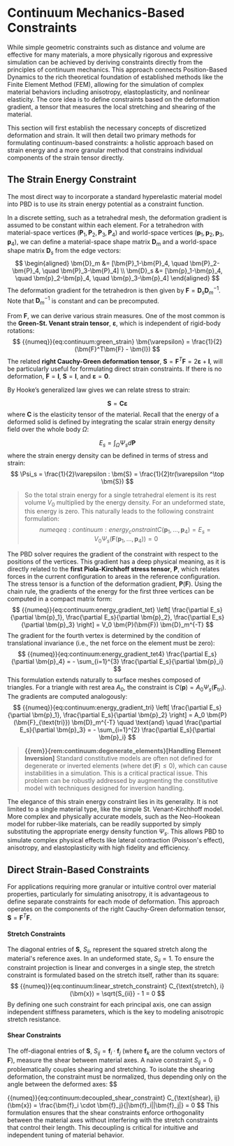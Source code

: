 # Continuum Mechanics-Based Constraints

While simple geometric constraints such as distance and volume are effective for many materials, a more physically rigorous and expressive simulation can be achieved by deriving constraints directly from the principles of continuum mechanics. This approach connects Position-Based Dynamics to the rich theoretical foundation of established methods like the Finite Element Method (FEM), allowing for the simulation of complex material behaviors including anisotropy, elastoplasticity, and nonlinear elasticity. 
The core idea is to define constraints based on the deformation gradient, a tensor that measures the local stretching and shearing of the material. 

This section will first establish the necessary concepts of discretized deformation and strain. It will then detail two primary methods for formulating continuum-based constraints: a holistic approach based on strain energy and a more granular method that constrains individual components of the strain tensor directly.


## The Strain Energy Constraint

The most direct way to incorporate a standard hyperelastic material model into PBD is to use its strain energy potential as a constraint function. 

In a discrete setting, such as a tetrahedral mesh, the deformation gradient is assumed to be constant within each element. For a tetrahedron with material-space vertices $(\bm{P}_1, \bm{P}_2, \bm{P}_3, \bm{P}_4)$ and world-space vertices $(\bm{p}_1, \bm{p}_2, \bm{p}_3, \bm{p}_4)$, we can define a material-space shape matrix $\bm{D}_m$ and a world-space shape matrix $\bm{D}_s$ from the edge vectors:
$$
\begin{aligned}
\bm{D}_m &= [\bm{P}_1-\bm{P}_4, \quad \bm{P}_2-\bm{P}_4, \quad \bm{P}_3-\bm{P}_4] \\
\bm{D}_s &= [\bm{p}_1-\bm{p}_4, \quad \bm{p}_2-\bm{p}_4, \quad \bm{p}_3-\bm{p}_4]
\end{aligned}
$$
The deformation gradient for the tetrahedron is then given by $\bm{F} = \bm{D}_s \bm{D}_m^{-1}$. Note that $\bm{D}_m^{-1}$ is constant and can be precomputed.

From $\bm{F}$, we can derive various strain measures. One of the most common is the **Green-St. Venant strain tensor**, $\bm{\varepsilon}$, which is independent of rigid-body rotations:
$$
{{numeq}}{eq:continuum:green_strain}
\bm{\varepsilon} = \frac{1}{2}(\bm{F}^T\bm{F} - \bm{I})
$$
The related **right Cauchy-Green deformation tensor**, $\bm{S} = \bm{F}^T\bm{F} = 2\bm{\varepsilon} + \bm{I}$, will be particularly useful for formulating direct strain constraints. If there is no deformation, $\bm{F}=\bm{I}$, $\bm{S}=\bm{I}$, and $\bm{\varepsilon}=\bm{0}$.

By Hooke’s generalized law gives we can relate stress to strain:

$$\bm{S} = \bm{C}\bm{\varepsilon}$$
where $\bm{C}$ is the elasticity tensor of the material. Recall that the energy of a deformed solid is defined by integrating the scalar strain energy density field over the whole body $\Omega$:

$$
E_s =\int_{\Omega} \Psi_s d\bm{P}
$$ 
where the strain energy density can be defined in terms of stress and strain:   
$$
\Psi_s = \frac{1}{2}\varepsilon : \bm{S} = \frac{1}{2}tr(\varepsilon ^\top \bm{S})
$$

>So the total strain energy for a single tetrahedral element is its rest volume $V_0$ multiplied by the energy density. For an undeformed state, this energy is zero. This naturally leads to the following constraint formulation:
$$
{{numeq}}{eq:continuum:energy_constraint}
C(\bm{p}_1, ..., \bm{p}_4) = E_s = V_0 \Psi_s(\bm{F}(\bm{p}_1, ..., \bm{p}_4)) = 0
$$


The PBD solver requires the gradient of the constraint with respect to the positions of the vertices. This gradient has a deep physical meaning, as it is directly related to the **first Piola-Kirchhoff stress tensor**, $\bm{P}$, which relates forces in the current configuration to areas in the reference configuration. The stress tensor is a function of the deformation gradient, $\bm{P}(\bm{F})$. Using the chain rule, the gradients of the energy for the first three vertices can be computed in a compact matrix form:
$$
{{numeq}}{eq:continuum:energy_gradient_tet}
\left[ \frac{\partial E_s}{\partial \bm{p}_1}, \frac{\partial E_s}{\partial \bm{p}_2}, \frac{\partial E_s}{\partial \bm{p}_3} \right] = V_0 \bm{P}(\bm{F}) \bm{D}_m^{-T}
$$
The gradient for the fourth vertex is determined by the condition of translational invariance (i.e., the net force on the element must be zero):
$$
{{numeq}}{eq:continuum:energy_gradient_tet4}
\frac{\partial E_s}{\partial \bm{p}_4} = - \sum_{i=1}^{3} \frac{\partial E_s}{\partial \bm{p}_i}
$$
This formulation extends naturally to surface meshes composed of triangles. For a triangle with rest area $A_0$, the constraint is $C(\bm{p}) = A_0 \Psi_s(\bm{F}_{\text{tri}})$. The gradients are computed analogously:
$$
{{numeq}}{eq:continuum:energy_gradient_tri}
\left[ \frac{\partial E_s}{\partial \bm{p}_1}, \frac{\partial E_s}{\partial \bm{p}_2} \right] = A_0 \bm{P}(\bm{F}_{\text{tri}}) \bm{D}_m^{-T} \quad \text{and} \quad \frac{\partial E_s}{\partial \bm{p}_3} = - \sum_{i=1}^{2} \frac{\partial E_s}{\partial \bm{p}_i}
$$

> **{{rem}}{rem:continuum:degenerate_elements}[Handling Element Inversion]**
> Standard constitutive models are often not defined for degenerate or inverted elements (where $\det(\bm{F}) \le 0$), which can cause instabilities in a simulation. This is a critical practical issue. This problem can be robustly addressed by augmenting the constitutive model with techniques designed for inversion handling.

The elegance of this strain energy constraint lies in its generality. It is not limited to a single material type, like the simple St. Venant-Kirchhoff model. More complex and physically accurate models, such as the Neo-Hookean model for rubber-like materials, can be readily supported by simply substituting the appropriate energy density function $\Psi_s$. This allows PBD to simulate complex physical effects like lateral contraction (Poisson's effect), anisotropy, and elastoplasticity with high fidelity and efficiency.



## Direct Strain-Based Constraints

For applications requiring more granular or intuitive control over material properties, particularly for simulating anisotropy, it is advantageous to define separate constraints for each mode of deformation. This approach operates on the components of the right Cauchy-Green deformation tensor, $\bm{S} = \bm{F}^T\bm{F}$.

#### Stretch Constraints
The diagonal entries of $\bm{S}$, $S_{ii}$, represent the squared stretch along the material's reference axes. In an undeformed state, $S_{ii}=1$. To ensure the constraint projection is linear and converges in a single step, the stretch constraint is formulated based on the stretch itself, rather than its square:
$$
{{numeq}}{eq:continuum:linear_stretch_constraint}
C_{\text{stretch}, i}(\bm{x}) = \sqrt{S_{ii}} - 1 = 0
$$
By defining one such constraint for each principal axis, one can assign independent stiffness parameters, which is the key to modeling anisotropic stretch resistance.

#### Shear Constraints
The off-diagonal entries of $\bm{S}$, $S_{ij} = \bm{f}_i \cdot \bm{f}_j$ (where $\bm{f}_k$ are the column vectors of $\bm{F}$), measure the shear between material axes. A naive constraint $S_{ij}=0$ problematically couples shearing and stretching. To isolate the shearing deformation, the constraint must be normalized, thus depending only on the angle between the deformed axes:
$$

{{numeq}}{eq:continuum:decoupled_shear_constraint}
C_{\text{shear}, ij}(\bm{x}) = \frac{\bm{f}_i \cdot \bm{f}_j}{|\bm{f}_i||\bm{f}_j|} = 0
$$
This formulation ensures that the shear constraints enforce orthogonality between the material axes without interfering with the stretch constraints that control their length. This decoupling is critical for intuitive and independent tuning of material behavior.
